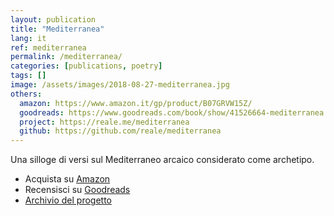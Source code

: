 ```yaml
---
layout: publication
title: "Mediterranea"
lang: it
ref: mediterranea
permalink: /mediterranea/
categories: [publications, poetry]
tags: []
image: /assets/images/2018-08-27-mediterranea.jpg
others:
  amazon: https://www.amazon.it/gp/product/B07GRVW15Z/
  goodreads: https://www.goodreads.com/book/show/41526664-mediterranea
  project: https://reale.me/mediterranea
  github: https://github.com/reale/mediterranea
---
```


Una silloge di versi sul Mediterraneo arcaico considerato come archetipo.

<ul>
  <li>Acquista su <a href="https://www.amazon.it/gp/product/B07GRVW15Z/">Amazon</a></li>
  <li>Recensisci su <a href="https://www.goodreads.com/book/show/41526664-mediterranea">Goodreads</a></li>
  <li><a href="https://github.com/reale/mediterranea">Archivio del progetto</a></li>
</ul>
